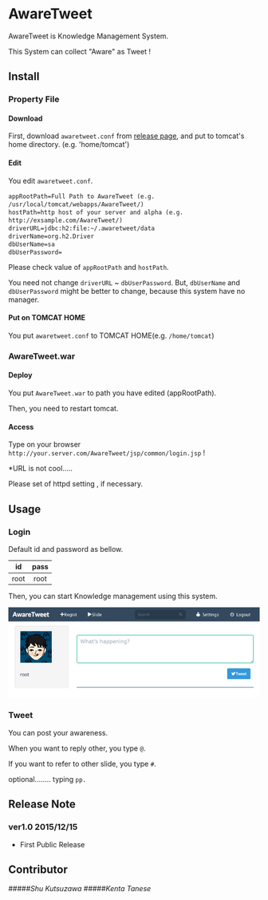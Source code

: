 AwareTweet
===============

AwareTweet is Knowledge Management System.

This System can collect "Aware" as Tweet !

## Install

### Property File
#### Download
First, download `awaretweet.conf` from [release page](https://github.com/shu920921/AwareTweet/releases), and put to tomcat's home directory. (e.g. 'home/tomcat')

#### Edit
You edit `awaretweet.conf`.

```
appRootPath=Full Path to AwareTweet (e.g. /usr/local/tomcat/webapps/AwareTweet/)
hostPath=http host of your server and alpha (e.g. http://exsample.com/AwareTweet/)
driverURL=jdbc:h2:file:~/.awaretweet/data
driverName=org.h2.Driver
dbUserName=sa
dbUserPassword=
```

Please check value of `appRootPath` and `hostPath`.

You need not change `driverURL` ~ `dbUserPassword`. But, `dbUserName` and `dbUserPassword` might be better to change, because this system have no manager.

#### Put on TOMCAT HOME
You put `awaretweet.conf` to TOMCAT HOME(e.g. `/home/tomcat`)

### AwareTweet.war
#### Deploy
You put `AwareTweet.war` to path you have edited (appRootPath).

Then, you need to restart tomcat.

#### Access
Type on your browser `http://your.server.com/AwareTweet/jsp/common/login.jsp` !

*URL is not cool.....

Please set of httpd setting , if necessary.


## Usage

### Login
Default id and password as bellow.

|id|pass|
|:---:|:---:|
|root|root|

Then, you can start Knowledge management using this system.

![image](READMEIMAGES/TOP.png)

### Tweet
You can post your awareness.

When you want to reply other, you type `@`.

If you want to refer to other slide, you type `#`.

optional........ typing `pp.`


## Release Note
### ver1.0 2015/12/15
* First Public Release

## Contributor
#####*Shu Kutsuzawa*
#####*Kenta Tanese*
